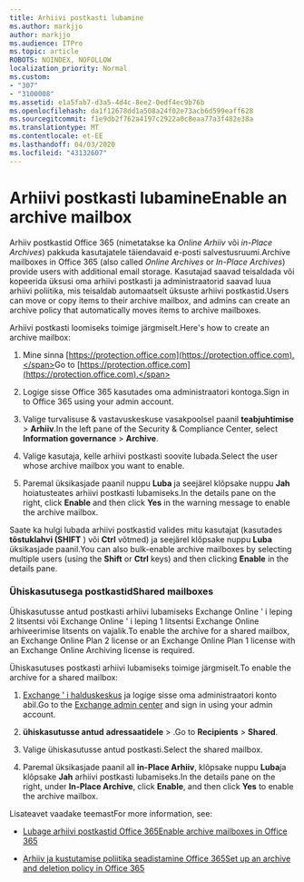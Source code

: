 ```yaml
---
title: Arhiivi postkasti lubamine
ms.author: markjjo
author: markjjo
ms.audience: ITPro
ms.topic: article
ROBOTS: NOINDEX, NOFOLLOW
localization_priority: Normal
ms.custom:
- "307"
- "3100008"
ms.assetid: e1a5fab7-d3a5-4d4c-8ee2-0edf4ec9b76b
ms.openlocfilehash: da1f12678dd1a508a24f02e73acb6d599eaff628
ms.sourcegitcommit: f1e9db2f762a4197c2922a0c8eaa77a3f482e38a
ms.translationtype: MT
ms.contentlocale: et-EE
ms.lasthandoff: 04/03/2020
ms.locfileid: "43132607"
---
```

# <a name="enable-an-archive-mailbox"></a><span data-ttu-id="bb5af-102">Arhiivi postkasti lubamine</span><span class="sxs-lookup"><span data-stu-id="bb5af-102">Enable an archive mailbox</span></span>

<span data-ttu-id="bb5af-103">Arhiiv postkastid Office 365 (nimetatakse ka *Online Arhiiv* või *in-Place Archives*) pakkuda kasutajatele täiendavaid e-posti salvestusruumi.</span><span class="sxs-lookup"><span data-stu-id="bb5af-103">Archive mailboxes in Office 365 (also called *Online Archives* or *In-Place Archives*) provide users with additional email storage.</span></span> <span data-ttu-id="bb5af-104">Kasutajad saavad teisaldada või kopeerida üksusi oma arhiivi postkasti ja administraatorid saavad luua arhiivi poliitika, mis teisaldab automaatselt üksuste arhiivi postkastid.</span><span class="sxs-lookup"><span data-stu-id="bb5af-104">Users can move or copy items to their archive mailbox, and admins can create an archive policy that automatically moves items to archive mailboxes.</span></span>
  
<span data-ttu-id="bb5af-105">Arhiivi postkasti loomiseks toimige järgmiselt.</span><span class="sxs-lookup"><span data-stu-id="bb5af-105">Here's how to create an archive mailbox:</span></span>
  
1. <span data-ttu-id="bb5af-106">Mine sinna [https://protection.office.com](https://protection.office.com).</span><span class="sxs-lookup"><span data-stu-id="bb5af-106">Go to [https://protection.office.com](https://protection.office.com).</span></span>

2. <span data-ttu-id="bb5af-107">Logige sisse Office 365 kasutades oma administraatori kontoga.</span><span class="sxs-lookup"><span data-stu-id="bb5af-107">Sign in to Office 365 using your admin account.</span></span>

3. <span data-ttu-id="bb5af-108">Valige turvalisuse &amp; vastavuskeskuse vasakpoolsel paanil **teabjuhtimise** \> **Arhiiv**.</span><span class="sxs-lookup"><span data-stu-id="bb5af-108">In the left pane of the Security &amp; Compliance Center, select **Information governance** \> **Archive**.</span></span>

4. <span data-ttu-id="bb5af-109">Valige kasutaja, kelle arhiivi postkasti soovite lubada.</span><span class="sxs-lookup"><span data-stu-id="bb5af-109">Select the user whose archive mailbox you want to enable.</span></span>

5. <span data-ttu-id="bb5af-110">Paremal üksikasjade paanil nuppu **Luba** ja seejärel klõpsake nuppu **Jah** hoiatusteates arhiivi postkasti lubamiseks.</span><span class="sxs-lookup"><span data-stu-id="bb5af-110">In the details pane on the right, click **Enable** and then click **Yes** in the warning message to enable the archive mailbox.</span></span>

<span data-ttu-id="bb5af-111">Saate ka hulgi lubada arhiivi postkastid valides mitu kasutajat (kasutades **tõstuklahvi (SHIFT** ) või **Ctrl** võtmed) ja seejärel klõpsake nuppu **Luba** üksikasjade paanil.</span><span class="sxs-lookup"><span data-stu-id="bb5af-111">You can also bulk-enable archive mailboxes by selecting multiple users (using the **Shift** or **Ctrl** keys) and then clicking **Enable** in the details pane.</span></span>
  
### <a name="shared-mailboxes"></a><span data-ttu-id="bb5af-112">Ühiskasutusega postkastid</span><span class="sxs-lookup"><span data-stu-id="bb5af-112">Shared mailboxes</span></span>

<span data-ttu-id="bb5af-113">Ühiskasutusse antud postkasti arhiivi lubamiseks Exchange Online ' i leping 2 litsentsi või Exchange Online ' i leping 1 litsentsi Exchange Online arhiveerimise litsents on vajalik.</span><span class="sxs-lookup"><span data-stu-id="bb5af-113">To enable the archive for a shared mailbox, an Exchange Online Plan 2 license or an Exchange Online Plan 1 license with an Exchange Online Archiving license is required.</span></span>  

<span data-ttu-id="bb5af-114">Ühiskasutuses postkasti arhiivi lubamiseks toimige järgmiselt.</span><span class="sxs-lookup"><span data-stu-id="bb5af-114">To enable the archive for a shared mailbox:</span></span>

1. <span data-ttu-id="bb5af-115">[Exchange ' i halduskeskus](https://outlook.office365.com/ecp) ja logige sisse oma administraatori konto abil.</span><span class="sxs-lookup"><span data-stu-id="bb5af-115">Go to the [Exchange admin center](https://outlook.office365.com/ecp) and sign in using your admin account.</span></span>

2. <span data-ttu-id="bb5af-116">**ühiskasutusse antud** **adressaatidele** > .</span><span class="sxs-lookup"><span data-stu-id="bb5af-116">Go to **Recipients** > **Shared**.</span></span>

3. <span data-ttu-id="bb5af-117">Valige ühiskasutusse antud postkasti.</span><span class="sxs-lookup"><span data-stu-id="bb5af-117">Select the shared mailbox.</span></span>

4. <span data-ttu-id="bb5af-118">Paremal üksikasjade paanil all **in-Place Arhiiv**, klõpsake nuppu **Luba**ja klõpsake **Jah** arhiivi postkasti lubamiseks.</span><span class="sxs-lookup"><span data-stu-id="bb5af-118">In the details pane on the right, under **In-Place Archive**, click **Enable**, and then click **Yes** to enable the archive mailbox.</span></span>

<span data-ttu-id="bb5af-119">Lisateavet vaadake teemast</span><span class="sxs-lookup"><span data-stu-id="bb5af-119">For more information, see:</span></span>
  
- [<span data-ttu-id="bb5af-120">Lubage arhiivi postkastid Office 365</span><span class="sxs-lookup"><span data-stu-id="bb5af-120">Enable archive mailboxes in Office 365</span></span>](https://docs.microsoft.com/office365/securitycompliance/enable-archive-mailboxes)

- [<span data-ttu-id="bb5af-121">Arhiiv ja kustutamise poliitika seadistamine Office 365</span><span class="sxs-lookup"><span data-stu-id="bb5af-121">Set up an archive and deletion policy in Office 365</span></span>](https://docs.microsoft.com//office365/securitycompliance/set-up-an-archive-and-deletion-policy-for-mailboxes)
